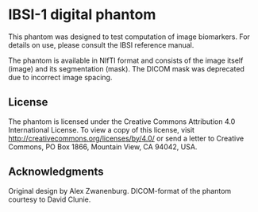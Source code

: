 IBSI-1 digital phantom 
===

This phantom was designed to test computation of image biomarkers. For details on use,
please consult the IBSI reference manual.

The phantom is available in NIfTI format and consists of the image itself (image) and its segmentation (mask). The DICOM mask was deprecated due to incorrect image spacing.

## License
The phantom is licensed under the Creative Commons Attribution 4.0 International License. To view a copy of this license, visit http://creativecommons.org/licenses/by/4.0/ or send a letter to Creative Commons, PO Box 1866, Mountain View, CA 94042, USA.

## Acknowledgments
Original design by Alex Zwanenburg. DICOM-format of the phantom courtesy to David Clunie.